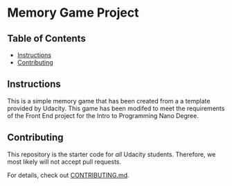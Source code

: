 # Memory Game Project

## Table of Contents

* [Instructions](#instructions)
* [Contributing](#contributing)

## Instructions

This is a simple memory game that has been created from a a template provided by Udacity.
This game has been modifed to meet the requirements of the Front End project for the Intro to Programming Nano Degree.

## Contributing

This repository is the starter code for _all_ Udacity students. Therefore, we most likely will not accept pull requests.

For details, check out [CONTRIBUTING.md](CONTRIBUTING.md).
